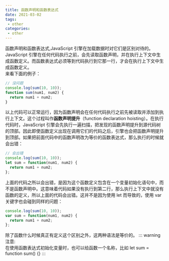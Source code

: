 ```yaml
---
title: 函数声明和函数表达式
date: 2021-03-02
tags:
 - other
categories:
 - other
---
```


函数声明和函数表达式,JavaScript 引擎在加载数据时对它们是区别对待的。JavaScript 引擎在任何代码执行之前，会先读取函数声明，并在执行上下文中生成函数定义。而函数表达式必须等到代码执行到它那一行，才会在执行上下文中生成函数定义。  
来看下面的例子：
```js
// 没问题
console.log(sum(10, 10));
function sum(num1, num2) {
  return num1 + num2;
}
```
以上代码可以正常运行，因为函数声明会在任何代码执行之前先被读取并添加到执行上下文。这个过程叫作**函数声明提升**（function declaration hoisting）。在执行代码时，JavaScript 引擎会先执行一遍扫描，把发现的函数声明提升到源代码树的顶部。因此即使函数定义出现在调用它们的代码之后，引擎也会把函数声明提升到顶部。如果把前面代码中的函数声明改为等价的函数表达式，那么执行的时候就会出错：
```js
// 会出错
console.log(sum(10, 10));
let sum = function(num1, num2) {
  return num1 + num2;
}; 
```
上面的代码之所以会出错，是因为这个函数定义包含在一个变量初始化语句中，而不是函数声明中。这意味着代码如果没有执行到第二行，那么执行上下文中就没有函数的定义，所以上面的代码会出错。这并不是因为使用 let 而导致的，使用 var 关键字也会碰到同样的问题：
```js
console.log(sum(10, 10));
var sum = function(num1, num2) {
  return num1 + num2;
};
```
除了函数什么时候真正有定义这个区别之外，这两种语法是等价的。
::: warning
注意:   
    在使用函数表达式初始化变量时，也可以给函数一个名称，比如 let sum = function sum() {}
:::